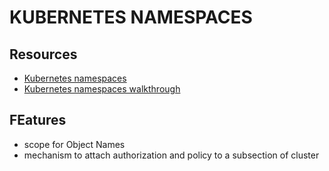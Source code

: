 # KUBERNETES NAMESPACES

## Resources

- [Kubernetes namespaces](https://kubernetes.io/docs/concepts/overview/working-with-objects/namespaces/)
- [Kubernetes namespaces walkthrough](https://kubernetes.io/docs/tasks/administer-cluster/namespaces-walkthrough/)

## FEatures

- scope for Object Names
- mechanism to attach authorization and policy to a subsection of cluster
